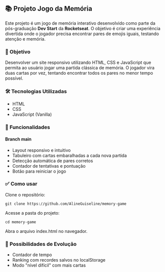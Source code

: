 ## 📚 Projeto Jogo da Memória
Este projeto é um jogo de memória interativo desenvolvido como parte da pós-graduação **Dev Start** da **Rocketseat**. O objetivo é criar uma experiência divertida onde o jogador precisa encontrar pares de emojis iguais, testando atenção e memória.

### 🎯 Objetivo
Desenvolver um site responsivo utilizando HTML, CSS e JavaScript que permita ao usuário jogar uma partida clássica de memória. O jogador vira duas cartas por vez, tentando encontrar todos os pares no menor tempo possível.

### 🛠️ Tecnologias Utilizadas
- HTML
- CSS
- JavaScript (Vanilla)

### 🌱 Funcionalidades

#### Branch main

- Layout responsivo e intuitivo
- Tabuleiro com cartas embaralhadas a cada nova partida
- Detecção automática de pares corretos
- Contador de tentativas e pontuação
- Botão para reiniciar o jogo

### ✅ Como usar
Clone o repositório:

```git clone https://github.com/AlineGuiseline/memory-game```

Acesse a pasta do projeto:

```cd memory-game```

Abra o arquivo index.html no navegador.

### 🚀 Possibilidades de Evolução
- Contador de tempo
- Ranking com recordes salvos no localStorage
- Modo "nível difícil" com mais cartas